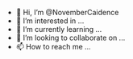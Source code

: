 - 👋 Hi, I’m @NovemberCaidence
- 👀 I’m interested in ...
- 🌱 I’m currently learning ...
- 💞️ I’m looking to collaborate on ...
- 📫 How to reach me ...

<!---
NovemberCaidence/NovemberCaidence is a ✨ special ✨ repository because its `README.md` (this file) appears on your GitHub profile.
You can click the Preview link to take a look at your changes.
--->
